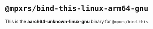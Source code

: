 # `@mpxrs/bind-this-linux-arm64-gnu`

This is the **aarch64-unknown-linux-gnu** binary for `@mpxrs/bind-this`
